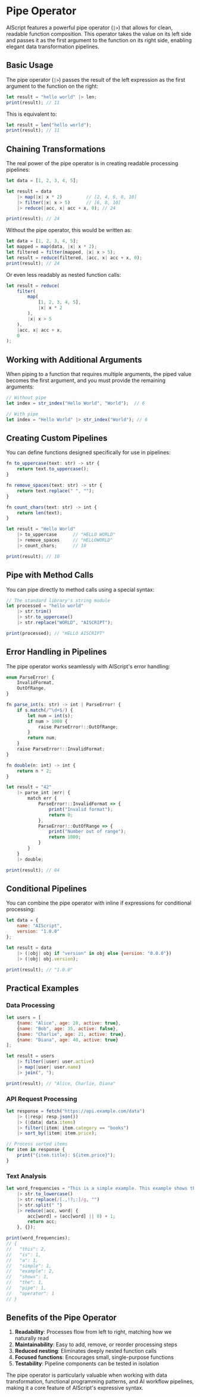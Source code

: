 # Pipe Operator

AIScript features a powerful pipe operator (`|>`) that allows for clean, readable function composition. This operator takes the value on its left side and passes it as the first argument to the function on its right side, enabling elegant data transformation pipelines.

## Basic Usage

The pipe operator (`|>`) passes the result of the left expression as the first argument to the function on the right:

```js
let result = "hello world" |> len;
print(result); // 11
```

This is equivalent to:

```js
let result = len("hello world");
print(result); // 11
```

## Chaining Transformations

The real power of the pipe operator is in creating readable processing pipelines:

```js
let data = [1, 2, 3, 4, 5];

let result = data 
    |> map(|x| x * 2)         // [2, 4, 6, 8, 10]
    |> filter(|x| x > 5)      // [6, 8, 10]
    |> reduce(|acc, x| acc + x, 0); // 24

print(result); // 24
```

Without the pipe operator, this would be written as:

```js
let data = [1, 2, 3, 4, 5];
let mapped = map(data, |x| x * 2);
let filtered = filter(mapped, |x| x > 5);
let result = reduce(filtered, |acc, x| acc + x, 0);
print(result); // 24
```

Or even less readably as nested function calls:

```js
let result = reduce(
    filter(
        map(
            [1, 2, 3, 4, 5], 
            |x| x * 2
        ), 
        |x| x > 5
    ), 
    |acc, x| acc + x, 
    0
);
```

## Working with Additional Arguments

When piping to a function that requires multiple arguments, the piped value becomes the first argument, and you must provide the remaining arguments:

```js
// Without pipe
let index = str_index("Hello World", "World");  // 6

// With pipe
let index = "Hello World" |> str_index("World"); // 6
```

## Creating Custom Pipelines

You can define functions designed specifically for use in pipelines:

```js
fn to_uppercase(text: str) -> str {
    return text.to_uppercase();
}

fn remove_spaces(text: str) -> str {
    return text.replace(" ", "");
}

fn count_chars(text: str) -> int {
    return len(text);
}

let result = "Hello World" 
    |> to_uppercase      // "HELLO WORLD"
    |> remove_spaces     // "HELLOWORLD"
    |> count_chars;      // 10

print(result); // 10
```

## Pipe with Method Calls

You can pipe directly to method calls using a special syntax:

```js
// The standard library's string module
let processed = "hello world" 
    |> str.trim()
    |> str.to_uppercase()
    |> str.replace("WORLD", "AISCRIPT");

print(processed); // "HELLO AISCRIPT"
```

## Error Handling in Pipelines

The pipe operator works seamlessly with AIScript's error handling:

```js
enum ParseError! {
    InvalidFormat,
    OutOfRange,
}

fn parse_int(s: str) -> int | ParseError! {
    if s.match(/^\d+$/) {
        let num = int(s);
        if num > 1000 {
            raise ParseError!::OutOfRange;
        }
        return num;
    }
    raise ParseError!::InvalidFormat;
}

fn double(n: int) -> int {
    return n * 2;
}

let result = "42" 
    |> parse_int |err| {
        match err {
            ParseError!::InvalidFormat => {
                print("Invalid format");
                return 0;
            },
            ParseError!::OutOfRange => {
                print("Number out of range");
                return 1000;
            }
        }
    }
    |> double;

print(result); // 84
```

## Conditional Pipelines

You can combine the pipe operator with inline if expressions for conditional processing:

```js
let data = {
    name: "AIScript",
    version: "1.0.0"
};

let result = data
    |> (|obj| obj if "version" in obj else {version: "0.0.0"})
    |> (|obj| obj.version);

print(result); // "1.0.0"
```

## Practical Examples

### Data Processing

```js
let users = [
    {name: "Alice", age: 28, active: true},
    {name: "Bob", age: 35, active: false},
    {name: "Charlie", age: 21, active: true},
    {name: "Diana", age: 40, active: true}
];

let result = users
    |> filter(|user| user.active)
    |> map(|user| user.name)
    |> join(", ");

print(result); // "Alice, Charlie, Diana"
```

### API Request Processing

```js
let response = fetch("https://api.example.com/data")
    |> (|resp| resp.json())
    |> (|data| data.items)
    |> filter(|item| item.category == "books")
    |> sort_by(|item| item.price);

// Process sorted items
for item in response {
    print("{item.title}: ${item.price}");
}
```

### Text Analysis

```js
let word_frequencies = "This is a simple example. This example shows the pipe operator."
    |> str.to_lowercase()
    |> str.replace(/[.,!?;:]/g, "")
    |> str.split(" ")
    |> reduce(|acc, word| {
        acc[word] = (acc[word] || 0) + 1;
        return acc;
    }, {});

print(word_frequencies);
// {
//   "this": 2,
//   "is": 1,
//   "a": 1,
//   "simple": 1,
//   "example": 2,
//   "shows": 1,
//   "the": 1,
//   "pipe": 1,
//   "operator": 1
// }
```

## Benefits of the Pipe Operator

1. **Readability**: Processes flow from left to right, matching how we naturally read
2. **Maintainability**: Easy to add, remove, or reorder processing steps
3. **Reduced nesting**: Eliminates deeply nested function calls
4. **Focused functions**: Encourages small, single-purpose functions
5. **Testability**: Pipeline components can be tested in isolation

The pipe operator is particularly valuable when working with data transformation, functional programming patterns, and AI workflow pipelines, making it a core feature of AIScript's expressive syntax.